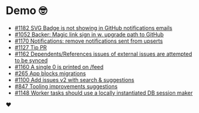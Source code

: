# Demo 🤓

<!-- POLAR type=issues id=jlaerbca org=polarsource repo=polar limit=10 sort=recently_updated -->

* [#1182 SVG Badge is not showing in GitHub notifications emails ](https://github.com/polarsource/polar/issues/1182)
* [#1052 Backer: Magic link sign in w. upgrade path to GitHub](https://github.com/polarsource/polar/issues/1052)
* [#1170 Notifications: remove notifications sent from upserts](https://github.com/polarsource/polar/issues/1170)
* [#1127 Tip PR](https://github.com/polarsource/polar/issues/1127)
* [#1162 Dependents/References issues of external issues are attempted to be synced](https://github.com/polarsource/polar/issues/1162)
* [#1160 A single 0 is printed on /feed](https://github.com/polarsource/polar/issues/1160)
* [#265 App blocks migrations](https://github.com/polarsource/polar/issues/265)
* [#1100 Add issues v2 with search & suggestions](https://github.com/polarsource/polar/issues/1100)
* [#847 Tooling improvements suggestions](https://github.com/polarsource/polar/issues/847)
* [#1148 Worker tasks should use a locally instantiated DB session maker](https://github.com/polarsource/polar/issues/1148)

<!-- POLAR-END id=jlaerbca -->

❤️